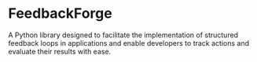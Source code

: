 # FeedbackForge
A Python library designed to facilitate the implementation of structured feedback loops in applications and enable developers to track actions and evaluate their results with ease.
